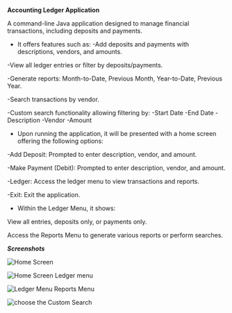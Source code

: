    ********************Accounting Ledger Application********************
      
A command-line Java application designed to manage financial transactions, including deposits and payments. 

 * It offers features such as:
 -Add deposits and payments with descriptions, vendors, and amounts.
  
 -View all ledger entries or filter by deposits/payments.
 
 -Generate reports: Month-to-Date, Previous Month, Year-to-Date, Previous Year.
 
 -Search transactions by vendor.
 
 -Custom search functionality allowing filtering by:
  -Start Date
  -End Date
  -Description
  -Vendor
  -Amount
 * Upon running the application, it will be presented with a home screen offering the following options:​

 -Add Deposit: Prompted to enter description, vendor, and amount.

 -Make Payment (Debit): Prompted to enter description, vendor, and amount.

 -Ledger: Access the ledger menu to view transactions and reports.

 -Exit: Exit the application.​

 * Within the Ledger Menu, it shows:​

View all entries, deposits only, or payments only.

Access the Reports Menu to generate various reports or perform searches.

***Screenshots***

![Home Screen](https://github.com/user-attachments/assets/805d3ede-0759-40fe-95e5-4c01c687594e)

![Home Screen   Ledger menu](https://github.com/user-attachments/assets/803a5c7b-e8aa-429d-9c9b-3d0b3c5dabd1)

![Ledger Menu   Reports Menu](https://github.com/user-attachments/assets/8d872c26-f3be-4380-9dd8-1d7b348046a9)

![choose the Custom Search](https://github.com/user-attachments/assets/f3ac0c1b-2e49-4055-aa9e-94a555a9b2d7)




